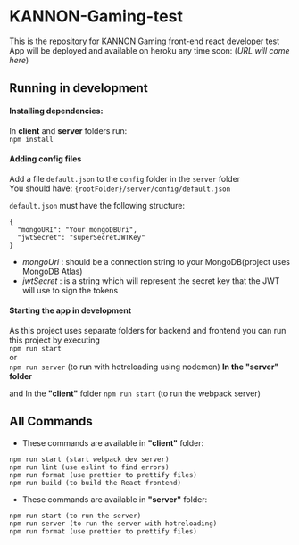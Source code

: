 # KANNON-Gaming-test

This is the repository for KANNON Gaming front-end react developer test  
App will be deployed and available on heroku any time soon: (*URL will come here*)

## Running in development
#### Installing dependencies:  
In **client** and **server** folders run:  
`npm install`

#### Adding config files  
Add a file `default.json` to the `config` folder in the `server` folder  
You should have: `{rootFolder}/server/config/default.json`  
  
`default.json` must have the following structure:  
```
{
  "mongoURI": "Your mongoDBUri",
  "jwtSecret": "superSecretJWTKey"
}
```
- *mongoUri* : should be a connection string to your MongoDB(project uses MongoDB Atlas)
- *jwtSecret* : is a string which will represent the secret key that the JWT will use to sign the tokens

#### Starting the app in development
As this project uses separate folders for backend and frontend you can run this project by executing  
`npm run start`  
or  
`npm run server`  (to run with hotreloading using nodemon)
**In the "server" folder**  
  
and In the **"client"** folder
`npm run start` (to run the webpack server)  


## All Commands
* These commands are available in **"client"** folder:  
```
npm run start (start webpack dev server)
npm run lint (use eslint to find errors)
npm run format (use prettier to prettify files)
npm run build (to build the React frontend)
```
* These commands are available in **"server"** folder:  
```
npm run start (to run the server)
npm run server (to run the server with hotreloading)
npm run format (use prettier to prettify files)
```



